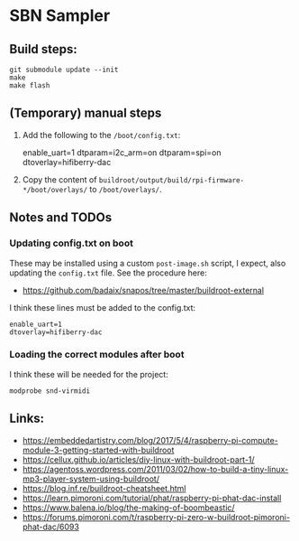 # SBN Sampler

## Build steps:

    git submodule update --init
    make
    make flash

## (Temporary) manual steps

1. Add the following to the `/boot/config.txt`:

    enable_uart=1
    dtparam=i2c_arm=on
    dtparam=spi=on
    dtoverlay=hifiberry-dac

2. Copy the content of `buildroot/output/build/rpi-firmware-*/boot/overlays/` to `/boot/overlays/`.

## Notes and TODOs

### Updating config.txt on boot

These may be installed using a custom `post-image.sh` script, I expect, also updating the `config.txt` file. See the procedure here:

- <https://github.com/badaix/snapos/tree/master/buildroot-external>

I think these lines must be added to the config.txt:

    enable_uart=1
    dtoverlay=hifiberry-dac

### Loading the correct modules after boot

I think these will be needed for the project:

    modprobe snd-virmidi

## Links:

- <https://embeddedartistry.com/blog/2017/5/4/raspberry-pi-compute-module-3-getting-started-with-buildroot>
- <https://cellux.github.io/articles/diy-linux-with-buildroot-part-1/>
- <https://agentoss.wordpress.com/2011/03/02/how-to-build-a-tiny-linux-mp3-player-system-using-buildroot/>
- <https://blog.inf.re/buildroot-cheatsheet.html>
- <https://learn.pimoroni.com/tutorial/phat/raspberry-pi-phat-dac-install>
- <https://www.balena.io/blog/the-making-of-boombeastic/>
- <https://forums.pimoroni.com/t/raspberry-pi-zero-w-buildroot-pimoroni-phat-dac/6093>
